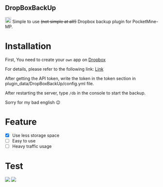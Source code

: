 ## DropBoxBackUp
<img src="http://raw.githubusercontent.com/alvin0319/DropBoxBackUp/master/icon.png" alt="Could not load image" width="20" height="20"></img>
Simple to use ~~(not simple at all!)~~ Dropbox backup plugin for PocketMine-MP.

# Installation

First, You need to create your `own` app on [Dropbox](https://dropbox.com/developers)

For details, please refer to the following link: [Link](https://docs.gravityforms.com/creating-a-custom-dropbox-app/)

After getting the API token, write the token in the token section in plugin_data/DropBoxBackUp/config.yml file.

After restarting the server, type `/db` in the console to start the backup.

Sorry for my bad english :wink:

# Feature

* [x] Use less storage space
* [ ] Easy to use
* [ ] Heavy traffic usage

# Test

![](https://raw.githubusercontent.com/alvin0319/DropBoxBackUp/master/images/1.png)
![](https://raw.githubusercontent.com/alvin0319/DropBoxBackUp/master/images/2.png)